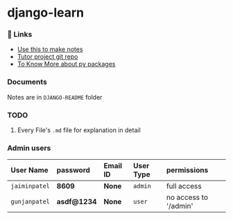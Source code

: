 # django-learn

### 🔗 Links
- [Use this to make notes](https://readme.so/editor)
- [Tutor project git repo](https://github.com/codingforentrepreneurs/Try-Django-3.2)
- [To Know More about py packages](https:/www.pypi.org)

### Documents
Notes are in `DJANGO-README` folder 

### TODO
1. Every File's `.md` file for explanation in detail 

### Admin users 
| User Name     | password      | Email ID | User Type | permissions           |
|:--------------|:--------------|:---------|:----------|:----------------------|
| `jaiminpatel` | **8609**      | **None** | `admin`   | full access           |
| `gunjanpatel` | **asdf@1234** | **None** | `user`    | no access to '/admin' |  

